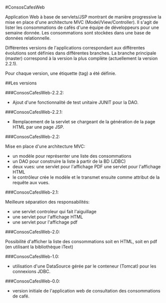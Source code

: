 #ConsosCafesWeb

Application Web à base de servlets/JSP montrant de manière progressive la mise en place d'une architecture MVC (Model/View/Controller).
Il s'agit de lister les consommations de cafés d'une équipe de développeurs pour une semaine donnée. Les consommations sont stockées dans une base de données relationnelle.

Différentes versions de l'applications correspondant aux différentes évolutions sont définies dans différentes branches. La branche principale (master) correspond à la version la plus complète (actuellement la version 2.2.1).

Pour chaque version, une étiquette (tag) a été définie. 

##Les versions

###ConsosCafesWeb-2.2.2:

- Ajout d'une fonctionnalité de test unitaire JUNIT pour la DAO.

###ConsosCafesWeb-2.2.1:

- Remplacement de la servlet se chargeant de la génération de la page HTML par une
page JSP.

###ConsosCafesWeb-2.2:

Mise en place d'une architecture MVC:
- un modèle pour représenter une liste des consommations
- un DAO pour construire la liste à partir de la BD (JDBC)
- deux vues:
      une servlet pour l'affichage PDF
      une servlet pour l'affichage HTML
- le contrôleur crée le modèle et le transmet ensuite comme attribut de la requête aux vues.


###ConsosCafesWeb-2.1:

Meilleure séparation des responsabilités:
- une servlet controleur qui fait l'aiguillage
- une servlet pour l'affichage HTML
- une servlet pour l'affichage pdf

###ConsosCafesWeb-2.0:

Possibilité d'afficher la liste des consommations soit en HTML, soit en pdf (en 
utilisant la bibliothèque iText)

###ConsosCafesWeb-1.0:

- utilisation d'une DataSource gérée par le conteneur (Tomcat) pour les connexions JDBC.

###ConsosCafesWeb-0.0:

- version initiale de l'application web de consultation des consommations de café.
